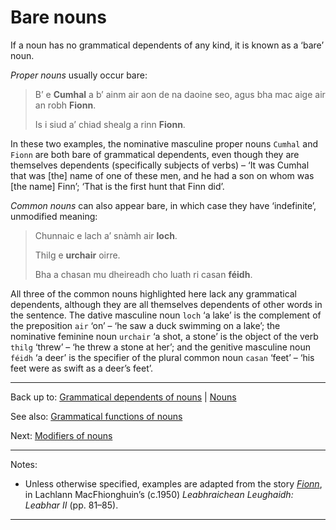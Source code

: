 # Bare nouns

If a noun has no grammatical dependents of any kind, it is known as a ‘bare’ noun.

*Proper nouns* usually occur bare:

> B’ e **Cumhal** a b’ ainm air aon de na daoine seo, agus bha mac aige air an robh **Fionn**.
>
> Is i siud a’ chiad shealg a rinn **Fionn**.

In these two examples, the nominative masculine proper nouns `Cumhal` and `Fionn` are both bare of grammatical dependents, even though they are themselves dependents (specifically subjects of verbs) – ‘It was Cumhal that was [the] name of one of these men, and he had a son on whom was [the name] Finn’; ‘That is the first hunt that Finn did’. 

*Common nouns* can also appear bare, in which case they have ‘indefinite’, unmodified meaning:

> Chunnaic e lach a’ snàmh air **loch**.
>
> Thilg e **urchair** oirre.
> 
> Bha a chasan mu dheireadh cho luath ri casan **féidh**.

All three of the common nouns highlighted here lack any grammatical dependents, although they are all themselves dependents of other words in the sentence. The dative masculine noun `loch` ‘a lake’ is the complement of the preposition `air` ‘on’ – ‘he saw a duck swimming on a lake’; the nominative feminine noun `urchair` ‘a shot, a stone’ is the object of the verb `thilg` ‘threw’ – ‘he threw a stone at her’; and the genitive masculine noun `féidh` ‘a deer’ is the specifier of the plural common noun `casan` ‘feet’ – ‘his feet were as swift as a deer’s feet’.

----

Back up to: [Grammatical dependents of nouns](index.md) \| [Nouns](../index.md)

See also: [Grammatical functions of nouns](../grammatical-functions/index.md)

Next: [Modifiers of nouns](modifiers/index.md)

----

Notes:

- Unless otherwise specified, examples are adapted from the story *[Fionn](../../texts/Fionn.md)*, in Lachlann MacFhionghuin’s (c.1950) *Leabhraichean Leughaidh: Leabhar II* (pp. 81–85).

----

